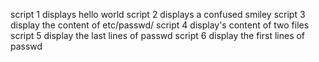 script 1 displays hello world
script 2 displays a confused smiley
script 3 display the content of etc/passwd/
script 4 display's content of two files
script 5 display the last lines of passwd
script 6 display the first lines of passwd
